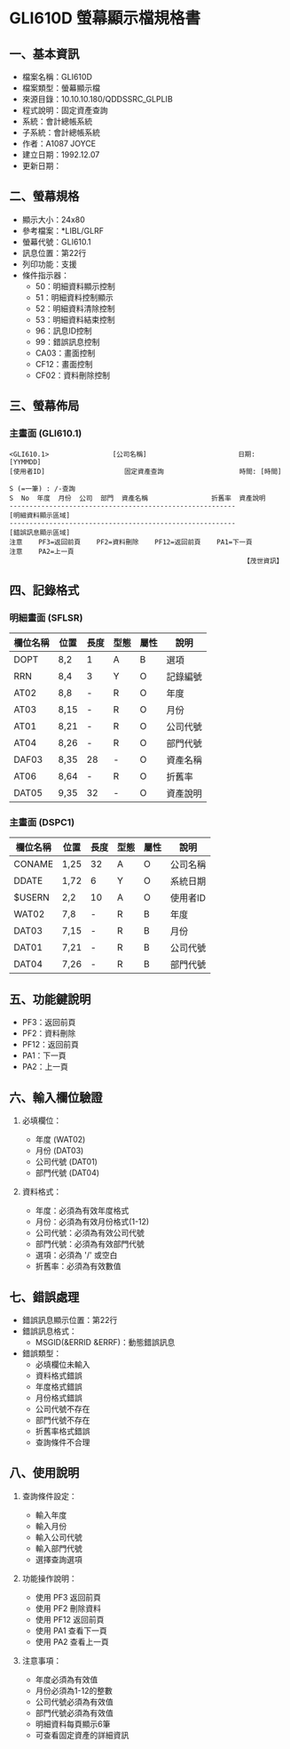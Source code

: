 # GLI610D 螢幕顯示檔規格書

## 一、基本資訊
- 檔案名稱：GLI610D
- 檔案類型：螢幕顯示檔
- 來源目錄：10.10.10.180/QDDSSRC_GLPLIB
- 程式說明：固定資產查詢
- 系統：會計總帳系統
- 子系統：會計總帳系統
- 作者：A1087 JOYCE
- 建立日期：1992.12.07
- 更新日期：

## 二、螢幕規格
- 顯示大小：24x80
- 參考檔案：*LIBL/GLRF
- 螢幕代號：GLI610.1
- 訊息位置：第22行
- 列印功能：支援
- 條件指示器：
  - 50：明細資料顯示控制
  - 51：明細資料控制顯示
  - 52：明細資料清除控制
  - 53：明細資料結束控制
  - 96：訊息ID控制
  - 99：錯誤訊息控制
  - CA03：畫面控制
  - CF12：畫面控制
  - CF02：資料刪除控制

## 三、螢幕佈局

### 主畫面 (GLI610.1)
```
<GLI610.1>                [公司名稱]                       日期: [YYMMDD]
[使用者ID]                    固定資產查詢                   時間: [時間]

S (=一筆) : /-查詢
S  No  年度  月份  公司  部門  資產名稱                折舊率  資產說明
---------------------------------------------------------
[明細資料顯示區域]
---------------------------------------------------------
[錯誤訊息顯示區域]
注意    PF3=返回前頁    PF2=資料刪除    PF12=返回前頁    PA1=下一頁
注意    PA2=上一頁
                                                           【茂世資訊】
```

## 四、記錄格式

### 明細畫面 (SFLSR)
| 欄位名稱 | 位置 | 長度 | 型態 | 屬性 | 說明 |
|---------|------|------|------|------|------|
| DOPT | 8,2 | 1 | A | B | 選項 |
| RRN | 8,4 | 3 | Y | O | 記錄編號 |
| AT02 | 8,8 | - | R | O | 年度 |
| AT03 | 8,15 | - | R | O | 月份 |
| AT01 | 8,21 | - | R | O | 公司代號 |
| AT04 | 8,26 | - | R | O | 部門代號 |
| DAF03 | 8,35 | 28 | - | O | 資產名稱 |
| AT06 | 8,64 | - | R | O | 折舊率 |
| DAT05 | 9,35 | 32 | - | O | 資產說明 |

### 主畫面 (DSPC1)
| 欄位名稱 | 位置 | 長度 | 型態 | 屬性 | 說明 |
|---------|------|------|------|------|------|
| CONAME | 1,25 | 32 | A | O | 公司名稱 |
| DDATE | 1,72 | 6 | Y | O | 系統日期 |
| $USERN | 2,2 | 10 | A | O | 使用者ID |
| WAT02 | 7,8 | - | R | B | 年度 |
| DAT03 | 7,15 | - | R | B | 月份 |
| DAT01 | 7,21 | - | R | B | 公司代號 |
| DAT04 | 7,26 | - | R | B | 部門代號 |

## 五、功能鍵說明
- PF3：返回前頁
- PF2：資料刪除
- PF12：返回前頁
- PA1：下一頁
- PA2：上一頁

## 六、輸入欄位驗證
1. 必填欄位：
   - 年度 (WAT02)
   - 月份 (DAT03)
   - 公司代號 (DAT01)
   - 部門代號 (DAT04)

2. 資料格式：
   - 年度：必須為有效年度格式
   - 月份：必須為有效月份格式(1-12)
   - 公司代號：必須為有效公司代號
   - 部門代號：必須為有效部門代號
   - 選項：必須為 '/' 或空白
   - 折舊率：必須為有效數值

## 七、錯誤處理
- 錯誤訊息顯示位置：第22行
- 錯誤訊息格式：
  - MSGID(&ERRID &ERRF)：動態錯誤訊息
- 錯誤類型：
  - 必填欄位未輸入
  - 資料格式錯誤
  - 年度格式錯誤
  - 月份格式錯誤
  - 公司代號不存在
  - 部門代號不存在
  - 折舊率格式錯誤
  - 查詢條件不合理

## 八、使用說明
1. 查詢條件設定：
   - 輸入年度
   - 輸入月份
   - 輸入公司代號
   - 輸入部門代號
   - 選擇查詢選項

2. 功能操作說明：
   - 使用 PF3 返回前頁
   - 使用 PF2 刪除資料
   - 使用 PF12 返回前頁
   - 使用 PA1 查看下一頁
   - 使用 PA2 查看上一頁

3. 注意事項：
   - 年度必須為有效值
   - 月份必須為1-12的整數
   - 公司代號必須為有效值
   - 部門代號必須為有效值
   - 明細資料每頁顯示6筆
   - 可查看固定資產的詳細資訊 